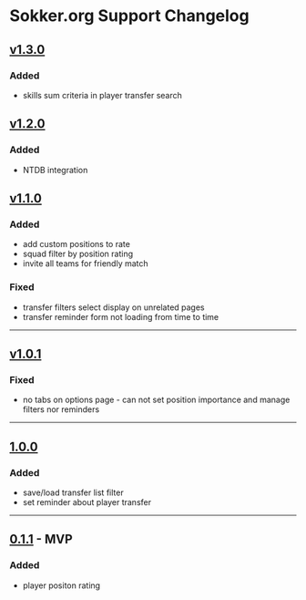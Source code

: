 # Sokker.org Support Changelog

## [v1.3.0](https://github.com/zenit710/sokker-position-rating/compare/v1.2.0...v1.3.0)

### Added
- skills sum criteria in player transfer search

## [v1.2.0](https://github.com/zenit710/sokker-position-rating/compare/v1.1.0...v1.2.0)

### Added
- NTDB integration

## [v1.1.0](https://github.com/zenit710/sokker-position-rating/compare/v1.0.1...v1.1.0)

### Added
- add custom positions to rate
- squad filter by position rating
- invite all teams for friendly match

### Fixed
- transfer filters select display on unrelated pages
- transfer reminder form not loading from time to time

---

## [v1.0.1](https://github.com/zenit710/sokker-position-rating/compare/v1.0.0...v1.0.1)

### Fixed
- no tabs on options page - can not set position importance and manage filters nor reminders

---

## [1.0.0](https://github.com/zenit710/sokker-position-rating/compare/0.1.1...v1.0.0)

### Added
- save/load transfer list filter
- set reminder about player transfer

---

## [0.1.1]() - MVP

### Added
- player positon rating
